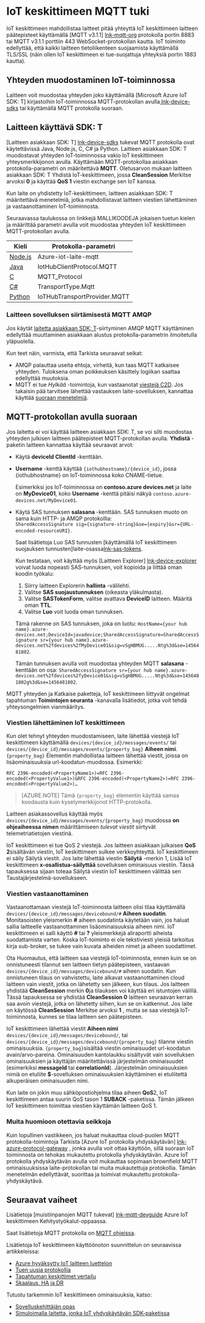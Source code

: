 <properties
 pageTitle="IoT keskittimeen MQTT tuki | Microsoft Azure"
 description="Kuvaus MQTT tuki IoT keskittimeen tason"
 services="iot-hub"
 documentationCenter=".net"
 authors="kdotchkoff"
 manager="timlt"
 editor=""/>

<tags
 ms.service="iot-hub"
 ms.devlang="multiple"
 ms.topic="article"
 ms.tgt_pltfrm="na"
 ms.workload="na"
 ms.date="10/24/2016"
 ms.author="kdotchko"/>

# <a name="iot-hub-mqtt-support"></a>IoT keskittimeen MQTT tuki

IoT keskittimeen mahdollistaa laitteet pitää yhteyttä IoT keskittimeen laitteen päätepisteet käyttämällä [MQTT v3.1.1] [ lnk-mqtt-org] protokolla portin 8883 tai MQTT v3.1.1 porttiin 443 WebSocket-protokollan kautta. IoT toiminto edellyttää, että kaikki laitteen tietoliikenteen suojaamista käyttämällä TLS/SSL (näin ollen IoT keskittimeen ei tue-suojattuja yhteyksiä portin 1883 kautta).

## <a name="connecting-to-iot-hub"></a>Yhteyden muodostaminen IoT-toiminnossa

Laitteen voit muodostaa yhteyden joko käyttämällä [Microsoft Azure IoT SDK: T] kirjastoihin IoT-toiminnossa MQTT-protokollan avulla[ lnk-device-sdks] tai käyttämällä MQTT protokolla suoraan.

## <a name="using-the-device-client-sdks"></a>Laitteen käyttävä SDK: T

[Laitteen asiakkaan SDK: T] [ lnk-device-sdks] tukevat MQTT protokolla ovat käytettävissä Java, Node.js, C, C# ja Python. Laitteen asiakkaan SDK: T muodostavat yhteyden IoT-toiminnossa vakio IoT keskittimeen yhteysmerkkijonon avulla. Käyttämään MQTT-protokollaa asiakkaan protokolla-parametri on määritettävä **MQTT**. Oletusarvon mukaan laitteen asiakkaan SDK: T Yhdistä IoT-keskittimeen, jossa **CleanSession** Merkitse arvoksi **0** ja käyttää **QoS 1** viestin exchange sen IoT kanssa.

Kun laite on yhdistetty IoT-keskittimeen, laitteen asiakkaan SDK: T määritettävä menetelmiä, jotka mahdollistavat laitteen viestien lähettäminen ja vastaanottaminen IoT-toiminnosta.

Seuraavassa taulukossa on linkkejä MALLIKOODEJA jokaisen tuetun kielen ja määrittää parametri avulla voit muodostaa yhteyden IoT keskittimeen MQTT-protokollan avulla.

| Kieli                   | Protokolla-parametri        |
| -------------------------- | ------------------------- |
| [Node.js][lnk-sample-node] | Azure-iot-laite-mqtt     |
| [Java][lnk-sample-java]    | IotHubClientProtocol.MQTT |
| [C][lnk-sample-c]          | MQTT_Protocol             |
| [C#][lnk-sample-csharp]    | TransportType.Mqtt        |
| [Python][lnk-sample-python] | IoTHubTransportProvider.MQTT |

### <a name="migrating-a-device-app-from-amqp-to-mqtt"></a>Laitteen sovelluksen siirtämisestä MQTT AMQP
Jos käytät [laitetta asiakkaan SDK: T][lnk-device-sdks]-siirtyminen AMQP MQTT käyttäminen edellyttää muuttaminen asiakkaan alustus protokolla-parametrin ilmoitetulla yläpuolella.

Kun teet näin, varmista, että Tarkista seuraavat seikat:

* AMQP palauttaa useita ehtoja, virheitä, kun taas MQTT katkaisee yhteyden. Tuloksena oman poikkeuksen käsittely logiikan saattaa edellyttää muutoksia.
* MQTT ei tue *Hylkää* -toimintoja, kun vastaanotat [viestejä C2D][lnk-messaging]. Jos takaisin pää tarvitsee lähettää vastauksen laite-sovelluksen, kannattaa käyttää [suoraan menetelmiä][lnk-methods].

## <a name="using-the-mqtt-protocol-directly"></a>MQTT-protokollan avulla suoraan

Jos laitetta ei voi käyttää laitteen asiakkaan SDK: T, se voi silti muodostaa yhteyden julkisen laitteen päätepisteet MQTT-protokollan avulla. **Yhdistä** -paketin laitteen kannattaa käyttää seuraavat arvot:

- Käytä **deviceId** **ClientId** -kenttään. 
- **Username** -kenttä käyttää `{iothubhostname}/{device_id}`, jossa {iothubhostname} on IoT-toiminnossa koko CNAME-tietue.

    Esimerkiksi jos IoT-toiminnossa on **contoso.azure devices.net** ja laite on **MyDevice01**, koko **Username** -kenttä pitäisi näkyä `contoso.azure-devices.net/MyDevice01`.

- Käytä SAS tunnuksen **salasana** -kenttään. SAS tunnuksen muoto on sama kuin HTTP- ja AMQP protokollia:<br/>`SharedAccessSignature sig={signature-string}&se={expiry}&sr={URL-encoded-resourceURI}`.

    Saat lisätietoja Luo SAS tunnusten [käyttämällä IoT keskittimeen suojauksen tunnusten]laite-osassa[lnk-sas-tokens].
    
    Kun testataan, voit käyttää myös [Laitteen Explorer] [ lnk-device-explorer] voivat luoda nopeasti SAS-tunnuksen, voit kopioida ja liittää oman koodin työkalu:
    
    1. Siirry laitteen Explorerin **hallinta** -välilehti.
    2. Valitse **SAS suojaustunnuksen** (oikeasta yläkulmasta).
    3. Valitse **SASTokenForm**, valitse avattava **DeviceID** laitteen. Määritä oman **TTL**.
    4. Valitse **Luo** voit luoda oman tunnuksen.
    
    Tämä rakenne on SAS tunnuksen, joka on luotu:   `HostName={your hub name}.azure-devices.net;DeviceId=javadevice;SharedAccessSignature=SharedAccessSignature sr={your hub name}.azure-devices.net%2fdevices%2fMyDevice01&sig=vSgHBMUG.....Ntg%3d&se=1456481802`.

    Tämän tunnuksen avulla voit muodostaa yhteyden MQTT **salasana** -kenttään on osa:   `SharedAccessSignature sr={your hub name}.azure-devices.net%2fdevices%2fyDevice01&sig=vSgHBMUG.....Ntg%3d&se=1456481802g%3d&se=1456481802`.

MQTT yhteyden ja Katkaise paketteja, IoT keskittimeen liittyvät ongelmat tapahtuman **Toimintojen seuranta** -kanavalla lisätiedot, jotka voit tehdä yhteysongelmien vianmääritys.

### <a name="sending-messages-to-iot-hub"></a>Viestien lähettäminen IoT keskittimeen

Kun olet tehnyt yhteyden muodostamiseen, laite lähettää viestejä IoT keskittimeen käyttämällä `devices/{device_id}/messages/events/` tai `devices/{device_id}/messages/events/{property_bag}` **Aiheen nimi**. `{property_bag}` Elementin mahdollistaa laitteen lähettää viestit, joissa on lisäominaisuuksia url-koodatun-muodossa. Esimerkki:

```
RFC 2396-encoded(<PropertyName1>)=RFC 2396-encoded(<PropertyValue1>)&RFC 2396-encoded(<PropertyName2>)=RFC 2396-encoded(<PropertyValue2>)…
```

> [AZURE.NOTE] Tämä `{property_bag}` elementin käyttää samaa koodausta kuin kyselymerkkijonot HTTP-protokolla.

Laitteen asiakassovellus käyttää myös `devices/{device_id}/messages/events/{property_bag}` muodossa **on ohjeaiheessa nimen** määrittämiseen *tulevat viestit* siirtyvät telemetriatietojen viestinä.

IoT keskittimeen ei tue QoS 2 viestejä. Jos laitteen asiakkaan julkaisee **QoS 2**sisältävän viestin, IoT keskittimeen sulkee verkkoyhteyttä.
IoT keskittimeen ei säily Säilytä viestit. Jos laite lähettää viestin **Säilytä** -merkin 1, Lisää IoT keskittimeen **x-osallistua-säilyttää** sovelluksen ominaisuus viestiin. Tässä tapauksessa sijaan toteaa Säilytä viestin IoT keskittimeen välittää sen Taustajärjestelmä-sovellukseen.

### <a name="receiving-messages"></a>Viestien vastaanottaminen

Vastaanottamaan viestejä IoT-toiminnosta laitteen olisi tilaa käyttämällä `devices/{device_id}/messages/devicebound/#` **Aiheen suodatin**. Monitasoisten yleismerkin **#** aiheen suodatinta käytetään vain, jos haluat sallia laitteelle vastaanottaminen lisäominaisuuksia aiheen nimi. IoT keskittimeen ei salli käyttö **#** tai **?** yleismerkkejä aliraportti aiheista suodattamista varten. Koska IoT-toiminto ei ole tekstiviesti yleisiä tarkoitus kirja sub-broker, se tukee vain kuvata aiheiden nimet ja aiheen suodattimet.

Ota Huomautus, että laitteen saa viestejä IoT-toiminnosta, ennen kuin se on onnistuneesti tilannut sen laitteen tietyn päätepisteen, vastaavan `devices/{device_id}/messages/devicebound/#` aiheen suodatin. Kun onnistuneen tilaus on vahvistettu, laite alkavat vastaanottaminen cloud laitteen vain viestit, jotka on lähetetty sen jälkeen, kun tilaus. Jos laitteen yhdistää **CleanSession** merkin **0**ja tilauksen voi käyttää eri istuntojen välillä. Tässä tapauksessa se yhdistää **CleanSession 0** laitteen seuraavan kerran saa avoin viestejä, jotka on lähetetty siihen, kun se on katkennut. Jos laite on käytössä **CleanSession** Merkitse arvoksi **1** , mutta se saa viestejä IoT-toiminnosta, kunnes se tilaa laitteen sen päätepisteen.

IoT keskittimeen lähettää viestit **Aiheen nimi** `devices/{device_id}/messages/devicebound/`, tai `devices/{device_id}/messages/devicebound/{property_bag}` tilanne viestin ominaisuuksia. `{property_bag}`sisältää viestin ominaisuudet url-koodatun avain/arvo-pareina. Ominaisuuden kantolaukku sisältyvät vain sovelluksen ominaisuuksien ja käyttäjän määritettävissä järjestelmän ominaisuudet (esimerkiksi **messageId** tai **correlationId**). Järjestelmän ominaisuuksien nimiä on etuliite **$**-sovelluksen ominaisuuksien käyttäminen ei etuliitettä alkuperäisen ominaisuuden nimi.

Kun laite on jokin muu sähköpostiohjelma tilaa aiheen **QoS**2, IoT keskittimeen antaa suurin QoS tason 1 **SUBACK** -paketissa. Tämän jälkeen IoT keskittimeen toimittaa viestien käyttämän laitteen QoS 1.

### <a name="additional-considerations"></a>Muita huomioon otettavia seikkoja

Kuin lopullinen vastikkeen, jos haluat mukauttaa cloud-puolen MQTT protokolla-toimintoja Tarkista [Azure IoT protokolla yhdyskäytävän] [ lnk-azure-protocol-gateway] , jonka avulla voit ottaa käyttöön, sillä suoraan IoT toiminnosta on tehokas mukautettu protokolla yhdyskäytävän. Azure IoT protokolla yhdyskäytävän avulla voit mukauttaa sopimaan brownfield MQTT ominaisuuksissa laite-protokollan tai muita mukautettuja protokollia. Tämän menetelmän edellyttävät, suorittaa ja toimivat mukautettu protokolla-yhdyskäytävä.

## <a name="next-steps"></a>Seuraavat vaiheet

Lisätietoja [muistiinpanojen MQTT tukevat] [ lnk-mqtt-devguide] Azure IoT keskittimeen Kehitystyökalut-oppaassa.

Saat lisätietoja MQTT protokolla on [MQTT ohjeissa][lnk-mqtt-docs].

Lisätietoja IoT keskittimeen käyttöönoton suunnittelun on seuraavissa artikkeleissa:

- [Azure hyväksytty IoT laitteen luettelon][lnk-devices]
- [Tuen uusia protokollia][lnk-protocols]
- [Tapahtuman keskittimet vertailu][lnk-compare]
- [Skaalaus, HA ja DR][lnk-scaling]

Tutustu tarkemmin IoT keskittimeen ominaisuuksia, katso:

- [Sovelluskehittäjän opas][lnk-devguide]
- [Simuloimalla laitetta, jonka IoT yhdyskäytävän SDK-paketissa][lnk-gateway]

[lnk-device-sdks]: https://github.com/Azure/azure-iot-sdks/blob/master/readme.md
[lnk-mqtt-org]: http://mqtt.org/
[lnk-mqtt-docs]: http://mqtt.org/documentation
[lnk-sample-node]: https://github.com/Azure/azure-iot-sdks/blob/develop/node/device/samples/simple_sample_device.js
[lnk-sample-java]: https://github.com/Azure/azure-iot-sdks/blob/develop/java/device/samples/send-receive-sample/src/main/java/samples/com/microsoft/azure/iothub/SendReceive.java
[lnk-sample-c]: https://github.com/Azure/azure-iot-sdks/tree/master/c/iothub_client/samples/iothub_client_sample_mqtt
[lnk-sample-csharp]: https://github.com/Azure/azure-iot-sdks/tree/master/csharp/device/samples
[lnk-sample-python]: https://github.com/Azure/azure-iot-sdks/tree/master/python/device/samples
[lnk-device-explorer]: https://github.com/Azure/azure-iot-sdks/blob/master/tools/DeviceExplorer/readme.md
[lnk-sas-tokens]: iot-hub-devguide-security.md#using-sas-tokens-as-a-device
[lnk-mqtt-devguide]: iot-hub-devguide-messaging.md#notes-on-mqtt-support
[lnk-azure-protocol-gateway]: iot-hub-protocol-gateway.md

[lnk-devices]: https://catalog.azureiotsuite.com/
[lnk-protocols]: iot-hub-protocol-gateway.md
[lnk-compare]: iot-hub-compare-event-hubs.md
[lnk-scaling]: iot-hub-scaling.md
[lnk-devguide]: iot-hub-devguide.md
[lnk-gateway]: iot-hub-linux-gateway-sdk-simulated-device.md

[lnk-methods]: iot-hub-devguide-direct-methods.md
[lnk-messaging]: iot-hub-devguide-messaging.md
